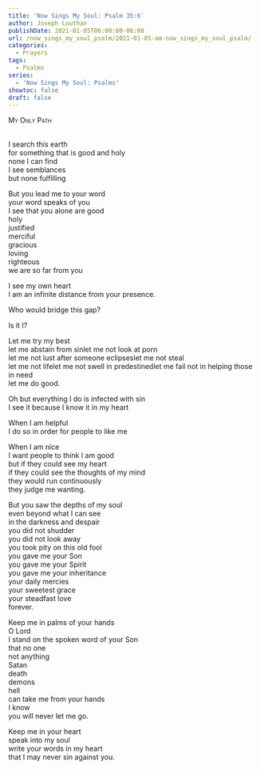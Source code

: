 ```yaml
---
title: 'Now Sings My Soul: Psalm 35:6'
author: Joseph Louthan
publishDate: 2021-01-05T06:00:00-06:00
url: /now_sings_my_soul_psalm/2021-01-05-am-now_sings_my_soul_psalm/
categories:
  - Prayers
tags:
  - Psalms
series:
  - 'Now Sings My Soul: Psalms'
showtoc: false
draft: false
---
```

<div style="font-variant: small-caps;">
My Only Path
</div>
&nbsp;

I search this earth  
  for something that is good and holy  
  none I can find  
  I see semblances  
  but none fulfilling  
  
But you lead me to your word  
  your word speaks of you  
  I see that you alone are good  
  holy  
  justified  
  merciful  
  gracious  
  loving  
  righteous  
  we are so far from you  
  
I see my own heart  
  I am an infinite distance from your presence.  
  
Who would bridge this gap?  
  
Is it I?  
  
Let me try my best  
  let me abstain from sinlet me not look at porn  
  let me not lust after someone eclipseslet me not steal   
  let me not lifelet me not swell in predestinedlet me fail not in helping those in need  
  let me do good.  
  
Oh but everything I do is infected with sin  
  I see it because I know it in my heart  
    
When I am helpful  
  I do so in order for people to like me  
  
When I am nice  
  I want people to think I am good  
  but if they could see my heart  
  if they could see the thoughts of my mind  
  they would run continuously  
  they judge me wanting.  
  
But you saw the depths of my soul  
  even beyond what I can see  
  in the darkness and despair  
  you did not shudder   
  you did not look away  
  you took pity on this old fool  
  you gave me your Son  
  you gave me your Spirit  
  you gave me your inheritance  
  your daily mercies  
  your sweetest grace   
  your steadfast love  
  forever.  
  
Keep me in palms of your hands  
  O Lord  
  I stand on the spoken word of your Son  
  that no one  
  not anything  
  Satan  
  death  
  demons  
  hell  
  can take me from your hands  
  I know  
  you will never let me go.  
  
Keep me in your heart  
  speak into my soul  
  write your words in my heart  
  that I may never sin against you.  
